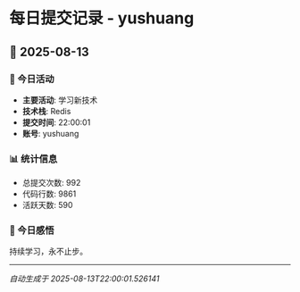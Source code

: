 # 每日提交记录 - yushuang

## 📅 2025-08-13

### 🎯 今日活动
- **主要活动**: 学习新技术
- **技术栈**: Redis
- **提交时间**: 22:00:01
- **账号**: yushuang

### 📊 统计信息
- 总提交次数: 992
- 代码行数: 9861
- 活跃天数: 590

### 💭 今日感悟
持续学习，永不止步。

---
*自动生成于 2025-08-13T22:00:01.526141*
